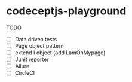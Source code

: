 # codeceptjs-playground

TODO

- [ ] Data driven tests
- [ ] Page object pattern
- [ ] extend I object (add I.amOnMypage)
- [ ] Junit reporter
- [ ] Allure
- [ ] CircleCI